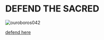 # DEFEND THE SACRED 

![ouroboros042](https://user-images.githubusercontent.com/37987346/90949436-f4c1a900-e415-11ea-9a76-a38bbcf2c62f.gif)

[defend here](https://www.defendthesacredalaska.org/)
